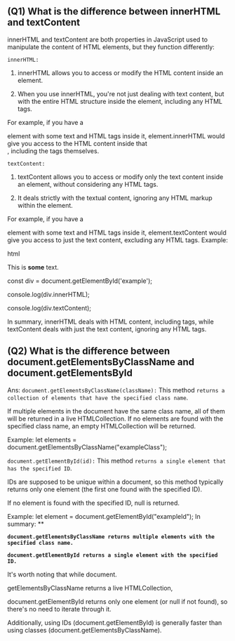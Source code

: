 ## (Q1) What is the difference between innerHTML and textContent

innerHTML and textContent are both properties in JavaScript used to manipulate the content of HTML elements, but they function differently:

`innerHTML:`

1. innerHTML allows you to access or modify the HTML content inside an element.

2. When you use innerHTML, you're not just dealing with text content, but with the entire HTML structure inside the element, including any HTML tags.

For example, if you have a <div> element with some text and HTML tags inside it, element.innerHTML would give you access to the HTML content inside that <div>, including the tags themselves.

`textContent:`

1. textContent allows you to access or modify only the text content inside an element, without considering any HTML tags.

2. It deals strictly with the textual content, ignoring any HTML markup within the element.

For example, if you have a <div> element with some text and HTML tags inside it, element.textContent would give you access to just the text content, excluding any HTML tags.
Example:

html

<div id="example">
    <p>This is <strong>some</strong> text.</p>
</div>

const div = document.getElementById('example');

console.log(div.innerHTML);

<!-- // Output: "<p>This is <strong>some</strong> text.</p>" -->

console.log(div.textContent);

<!-- // Output: "This is some text." -->

In summary, innerHTML deals with HTML content, including tags, while textContent deals with just the text content, ignoring any HTML tags.

<!-- --------------------------------------------- -->

## (Q2) What is the difference between document.getElementsByClassName and document.getElementsById

Ans:
`document.getElementsByClassName(className):`
This method `returns a collection of elements that have the specified class name`.

If multiple elements in the document have the same class name, all of them will be returned in a live HTMLCollection.
If no elements are found with the specified class name, an empty HTMLCollection will be returned.

Example:
let elements = document.getElementsByClassName("exampleClass");

`document.getElementById(id):`
This method `returns a single element that has the specified ID`.

IDs are supposed to be unique within a document, so this method typically returns only one element (the first one found with the specified ID).

If no element is found with the specified ID, null is returned.

Example:
let element = document.getElementById("exampleId");
In summary:
\*\*

**`document.getElementsByClassName returns multiple elements with the specified class name.`**

**`document.getElementById returns a single element with the specified ID.`**

It's worth noting that while document.

getElementsByClassName returns a live HTMLCollection,

document.getElementById returns only one element (or null if not found), so there's no need to iterate through it.

Additionally, using IDs (document.getElementById) is generally faster than using classes (document.getElementsByClassName).

 
